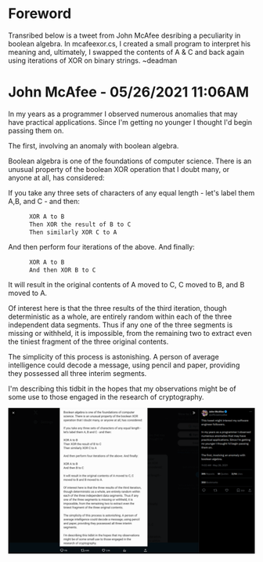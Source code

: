# Foreword

Transribed below is a tweet from John McAfee desribing a peculiarity in boolean algebra. In mcafeexor.cs, I created a small program to interpret his meaning and, ultimately, I swapped the contents of A & C and back again using iterations of XOR on binary strings. ~deadman

# John McAfee - 05/26/2021 11:06AM

In my years as a programmer I observed numerous anomalies that may have practical applications. Since I'm getting no younger I thought I'd begin passing them on. 

The first, involving an anomaly with boolean algebra.

Boolean algebra is one of the foundations of computer science. There is an unusual property of the boolean XOR operation that I doubt many, or anyone at all, has considered:

If you take any three sets of characters of any equal length - let's label them A,B, and C - and then:

          XOR A to B
          Then XOR the result of B to C
          Then similarly XOR C to A

And then perform four iterations of the above. And finally:

          XOR A to B
          And then XOR B to C

It will result in the original contents of A moved to C, C moved to B, and B moved to A.

Of interest here is that the three results of the third iteration, though deterministic as a whole, are entirely random within each of the three independent data segments. Thus if any one of the three segments is missing or withheld, it is impossible, from the remaining two to extract even the tiniest fragment of the three original contents.

The simplicity of this process is astonishing. A person of average intelligence could decode a message, using pencil and paper, providing they possessed all three interim segments. 

I'm describing this tidbit in the hopes that my observations might be of some use to those engaged in the research of cryptography.

![Tweet](mcafeexor.png)
